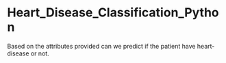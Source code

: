 # Heart_Disease_Classification_Python
 Based on the attributes provided can we predict if the patient have heart-disease or not.
